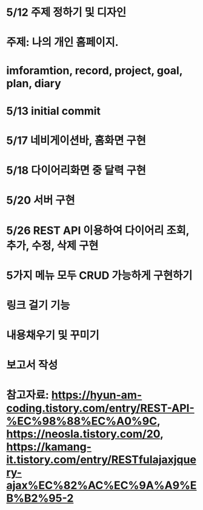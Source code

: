 # 5/12 주제 정하기 및 디자인

# 주제: 나의 개인 홈페이지.

# imforamtion, record, project, goal, plan, diary

# 5/13 initial commit

# 5/17 네비게이션바, 홈화면 구현

# 5/18 다이어리화면 중 달력 구현

# 5/20 서버 구현

# 5/26 REST API 이용하여 다이어리 조회, 추가, 수정, 삭제 구현

# 5가지 메뉴 모두 CRUD 가능하게 구현하기

# 링크 걸기 기능

# 내용채우기 및 꾸미기

# 보고서 작성

# 참고자료: https://hyun-am-coding.tistory.com/entry/REST-API-%EC%98%88%EC%A0%9C, https://neosla.tistory.com/20, https://kamang-it.tistory.com/entry/RESTfulajaxjquery-ajax%EC%82%AC%EC%9A%A9%EB%B2%95-2

